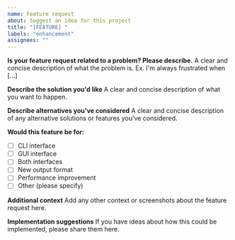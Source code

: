 ```yaml
---
name: Feature request
about: Suggest an idea for this project
title: "[FEATURE] "
labels: "enhancement"
assignees: ""
---
```


**Is your feature request related to a problem? Please describe.**
A clear and concise description of what the problem is. Ex. I'm always frustrated when [...]

**Describe the solution you'd like**
A clear and concise description of what you want to happen.

**Describe alternatives you've considered**
A clear and concise description of any alternative solutions or features you've considered.

**Would this feature be for:**

- [ ] CLI interface
- [ ] GUI interface
- [ ] Both interfaces
- [ ] New output format
- [ ] Performance improvement
- [ ] Other (please specify)

**Additional context**
Add any other context or screenshots about the feature request here.

**Implementation suggestions**
If you have ideas about how this could be implemented, please share them here.
